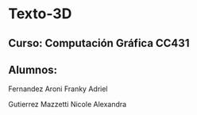 # Texto-3D

## Curso: Computación Gráfica CC431
## Alumnos: 

Fernandez Aroni Franky Adriel

Gutierrez Mazzetti Nicole Alexandra
